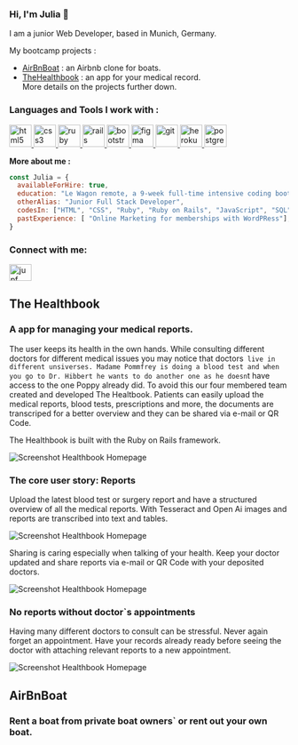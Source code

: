 ### Hi, I'm Julia 👋

<p>I am a junior Web Developer, based in Munich, Germany.</p>


<p>My bootcamp projects :</p>

<ul>
  <li><a href="https://github.com/thibaultcolomb/airbnboat">AirBnBoat</a> : an Airbnb clone for boats.</li>
  <li><a href="https://github.com/thibaultcolomb/the-healthbook">TheHealthbook</a> : an app for your medical record.</li>
More details on the projects further down.
</ul>


<h3 align="left">Languages and Tools I work with :</h3>
<p align="left"> <a href="https://www.w3.org/html/" target="_blank" rel="noreferrer"> <img src="https://raw.githubusercontent.com/devicons/devicon/master/icons/html5/html5-original-wordmark.svg" alt="html5" width="40" height="40"/> </a> <a href="https://www.w3schools.com/css/" target="_blank" rel="noreferrer"> <img src="https://raw.githubusercontent.com/devicons/devicon/master/icons/css3/css3-original-wordmark.svg" alt="css3" width="40" height="40"/> </a> <a href="https://www.ruby-lang.org/en/" target="_blank" rel="noreferrer"> <img src="https://raw.githubusercontent.com/devicons/devicon/master/icons/ruby/ruby-original.svg" alt="ruby" width="40" height="40"/> </a> <a href="https://rubyonrails.org" target="_blank" rel="noreferrer"> <img src="https://raw.githubusercontent.com/devicons/devicon/master/icons/rails/rails-original-wordmark.svg" alt="rails" width="40" height="40"/> </a> <a href="https://getbootstrap.com" target="_blank" rel="noreferrer"> <img src="https://raw.githubusercontent.com/devicons/devicon/master/icons/bootstrap/bootstrap-plain-wordmark.svg" alt="bootstrap" width="40" height="40"/> </a> <a href="https://www.figma.com/" target="_blank" rel="noreferrer"> <img src="https://www.vectorlogo.zone/logos/figma/figma-icon.svg" alt="figma" width="40" height="40"/> </a> <a href="https://git-scm.com/" target="_blank" rel="noreferrer"> <img src="https://www.vectorlogo.zone/logos/git-scm/git-scm-icon.svg" alt="git" width="40" height="40"/> </a> <a href="https://heroku.com" target="_blank" rel="noreferrer"> <img src="https://www.vectorlogo.zone/logos/heroku/heroku-icon.svg" alt="heroku" width="40" height="40"/> </a> <a href="https://www.postgresql.org" target="_blank" rel="noreferrer"> <img src="https://raw.githubusercontent.com/devicons/devicon/master/icons/postgresql/postgresql-original-wordmark.svg" alt="postgresql" width="40" height="40"/> </a>


**More about me :**

```javascript
const Julia = {
  availableForHire: true,
  education: "Le Wagon remote, a 9-week full-time intensive coding bootcamp",
  otherAlias: "Junior Full Stack Developer",
  codesIn: ["HTML", "CSS", "Ruby", "Ruby on Rails", "JavaScript", "SQL"],
  pastExperience: [ "Online Marketing for memberships with WordPRess"],
}
```

<h3>Connect with me:</h3>
<p align="left">
<a href="https://linkedin.com/in/jupf" target="blank"><img align="center" src="https://raw.githubusercontent.com/rahuldkjain/github-profile-readme-generator/master/src/images/icons/Social/linked-in-alt.svg" alt="jupf" height="30" width="40" /></a>
</p>

## The Healthbook
### A app for managing your medical reports.
The user keeps its health in the own hands. 
While consulting different doctors for different medical issues you may notice that doctors` live in different unsiverses. Madame Pommfrey is doing a blood test and when you go to Dr. Hibbert he wants to do another one as he doesn`t have access to the one Poppy already did. To avoid this our four membered team created and developed The Healtbook. Patients can easily upload the medical reports, blood tests, prescriptions and more, the documents are transcriped for a better overview and they can be shared via e-mail or QR Code.

The Healthbook is built with the Ruby on Rails framework.

![Screenshot Healthbook Homepage](/The_Healthbook_homepage.JPG)

### The core user story: Reports
Upload the latest blood test or surgery report and have a structured overview of all the medical reports. With Tesseract and Open Ai images and reports are transcribed into text and tables.

![Screenshot Healthbook Homepage](/healtbook_reports.JPG)

Sharing is caring especially when talking of your health. Keep your doctor updated and share reports via e-mail or QR Code with your deposited doctors.

![Screenshot Healthbook Homepage](/share.jpg)

### No reports without doctor`s appointments
Having many different doctors to consult can be stressful. Never again forget an appointment. Have your records already ready before seeing the doctor with attaching relevant reports to a new appointment.

![Screenshot Healthbook Homepage](/appointments.JPG)

## AirBnBoat
### Rent a boat from private boat owners` or rent out your own boat.

